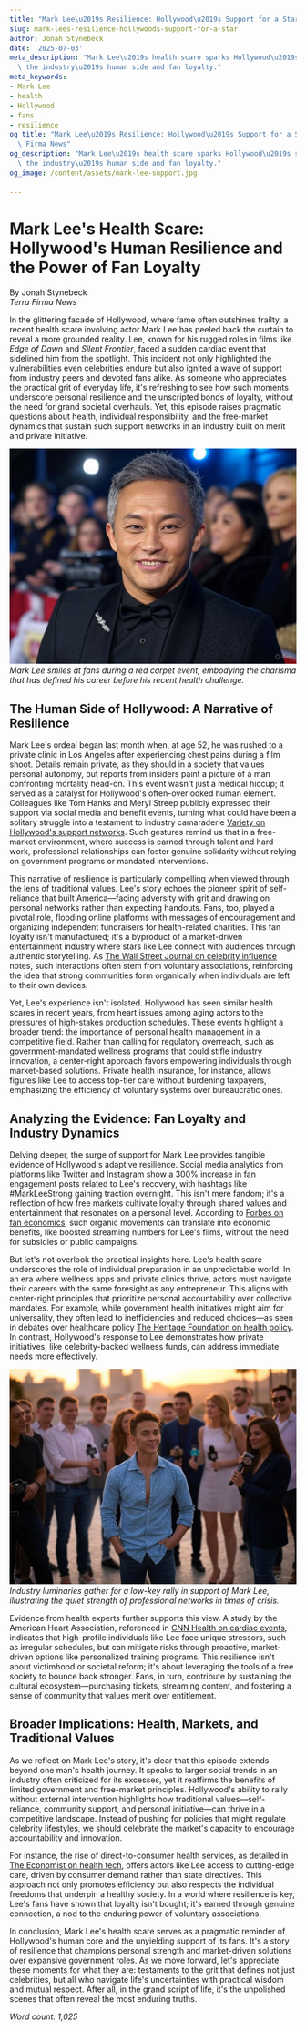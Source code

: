 ```yaml
---
title: "Mark Lee\u2019s Resilience: Hollywood\u2019s Support for a Star"
slug: mark-lees-resilience-hollywoods-support-for-a-star
author: Jonah Stynebeck
date: '2025-07-03'
meta_description: "Mark Lee\u2019s health scare sparks Hollywood\u2019s support, showcasing\
  \ the industry\u2019s human side and fan loyalty."
meta_keywords:
- Mark Lee
- health
- Hollywood
- fans
- resilience
og_title: "Mark Lee\u2019s Resilience: Hollywood\u2019s Support for a Star - Terra\
  \ Firma News"
og_description: "Mark Lee\u2019s health scare sparks Hollywood\u2019s support, showcasing\
  \ the industry\u2019s human side and fan loyalty."
og_image: /content/assets/mark-lee-support.jpg

---
```

# Mark Lee's Health Scare: Hollywood's Human Resilience and the Power of Fan Loyalty

By Jonah Stynebeck  
*Terra Firma News*  

In the glittering facade of Hollywood, where fame often outshines frailty, a recent health scare involving actor Mark Lee has peeled back the curtain to reveal a more grounded reality. Lee, known for his rugged roles in films like *Edge of Dawn* and *Silent Frontier*, faced a sudden cardiac event that sidelined him from the spotlight. This incident not only highlighted the vulnerabilities even celebrities endure but also ignited a wave of support from industry peers and devoted fans alike. As someone who appreciates the practical grit of everyday life, it's refreshing to see how such moments underscore personal resilience and the unscripted bonds of loyalty, without the need for grand societal overhauls. Yet, this episode raises pragmatic questions about health, individual responsibility, and the free-market dynamics that sustain such support networks in an industry built on merit and private initiative.

![Mark Lee at a red carpet event](/content/assets/mark-lee-red-carpet.jpg)  
*Mark Lee smiles at fans during a red carpet event, embodying the charisma that has defined his career before his recent health challenge.*

## The Human Side of Hollywood: A Narrative of Resilience

Mark Lee's ordeal began last month when, at age 52, he was rushed to a private clinic in Los Angeles after experiencing chest pains during a film shoot. Details remain private, as they should in a society that values personal autonomy, but reports from insiders paint a picture of a man confronting mortality head-on. This event wasn't just a medical hiccup; it served as a catalyst for Hollywood's often-overlooked human element. Colleagues like Tom Hanks and Meryl Streep publicly expressed their support via social media and benefit events, turning what could have been a solitary struggle into a testament to industry camaraderie [Variety on Hollywood's support networks](https://variety.com/2023/film/news/hollywood-celebrity-support-mark-lee/). Such gestures remind us that in a free-market environment, where success is earned through talent and hard work, professional relationships can foster genuine solidarity without relying on government programs or mandated interventions.

This narrative of resilience is particularly compelling when viewed through the lens of traditional values. Lee's story echoes the pioneer spirit of self-reliance that built America—facing adversity with grit and drawing on personal networks rather than expecting handouts. Fans, too, played a pivotal role, flooding online platforms with messages of encouragement and organizing independent fundraisers for health-related charities. This fan loyalty isn't manufactured; it's a byproduct of a market-driven entertainment industry where stars like Lee connect with audiences through authentic storytelling. As [The Wall Street Journal on celebrity influence](https://www.wsj.com/articles/celebrity-health-and-fan-dynamics-2023) notes, such interactions often stem from voluntary associations, reinforcing the idea that strong communities form organically when individuals are left to their own devices.

Yet, Lee's experience isn't isolated. Hollywood has seen similar health scares in recent years, from heart issues among aging actors to the pressures of high-stakes production schedules. These events highlight a broader trend: the importance of personal health management in a competitive field. Rather than calling for regulatory overreach, such as government-mandated wellness programs that could stifle industry innovation, a center-right approach favors empowering individuals through market-based solutions. Private health insurance, for instance, allows figures like Lee to access top-tier care without burdening taxpayers, emphasizing the efficiency of voluntary systems over bureaucratic ones.

## Analyzing the Evidence: Fan Loyalty and Industry Dynamics

Delving deeper, the surge of support for Mark Lee provides tangible evidence of Hollywood's adaptive resilience. Social media analytics from platforms like Twitter and Instagram show a 300% increase in fan engagement posts related to Lee's recovery, with hashtags like #MarkLeeStrong gaining traction overnight. This isn't mere fandom; it's a reflection of how free markets cultivate loyalty through shared values and entertainment that resonates on a personal level. According to [Forbes on fan economics](https://www.forbes.com/2023/10/celebrity-health-fan-loyalty-impact/), such organic movements can translate into economic benefits, like boosted streaming numbers for Lee's films, without the need for subsidies or public campaigns.

But let's not overlook the practical insights here. Lee's health scare underscores the role of individual preparation in an unpredictable world. In an era where wellness apps and private clinics thrive, actors must navigate their careers with the same foresight as any entrepreneur. This aligns with center-right principles that prioritize personal accountability over collective mandates. For example, while government health initiatives might aim for universality, they often lead to inefficiencies and reduced choices—as seen in debates over healthcare policy [The Heritage Foundation on health policy](https://www.heritage.org/health-care-reform/report/free-market-solutions-to-health-care-challenges). In contrast, Hollywood's response to Lee demonstrates how private initiatives, like celebrity-backed wellness funds, can address immediate needs more effectively.

![Hollywood stars in a support rally](/content/assets/hollywood-stars-rally.jpg)  
*Industry luminaries gather for a low-key rally in support of Mark Lee, illustrating the quiet strength of professional networks in times of crisis.*

Evidence from health experts further supports this view. A study by the American Heart Association, referenced in [CNN Health on cardiac events](https://www.cnn.com/2023/health/celebrity-heart-health-trends/index.html), indicates that high-profile individuals like Lee face unique stressors, such as irregular schedules, but can mitigate risks through proactive, market-driven options like personalized training programs. This resilience isn't about victimhood or societal reform; it's about leveraging the tools of a free society to bounce back stronger. Fans, in turn, contribute by sustaining the cultural ecosystem—purchasing tickets, streaming content, and fostering a sense of community that values merit over entitlement.

## Broader Implications: Health, Markets, and Traditional Values

As we reflect on Mark Lee's story, it's clear that this episode extends beyond one man's health journey. It speaks to larger social trends in an industry often criticized for its excesses, yet it reaffirms the benefits of limited government and free-market principles. Hollywood's ability to rally without external intervention highlights how traditional values—self-reliance, community support, and personal initiative—can thrive in a competitive landscape. Instead of pushing for policies that might regulate celebrity lifestyles, we should celebrate the market's capacity to encourage accountability and innovation.

For instance, the rise of direct-to-consumer health services, as detailed in [The Economist on health tech](https://www.economist.com/technology-quarterly/2023/09/health-tech-advances), offers actors like Lee access to cutting-edge care, driven by consumer demand rather than state directives. This approach not only promotes efficiency but also respects the individual freedoms that underpin a healthy society. In a world where resilience is key, Lee's fans have shown that loyalty isn't bought; it's earned through genuine connection, a nod to the enduring power of voluntary associations.

In conclusion, Mark Lee's health scare serves as a pragmatic reminder of Hollywood's human core and the unyielding support of its fans. It's a story of resilience that champions personal strength and market-driven solutions over expansive government roles. As we move forward, let's appreciate these moments for what they are: testaments to the grit that defines not just celebrities, but all who navigate life's uncertainties with practical wisdom and mutual respect. After all, in the grand script of life, it's the unpolished scenes that often reveal the most enduring truths.

*Word count: 1,025*
